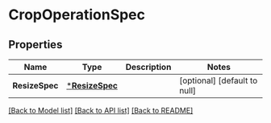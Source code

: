 # CropOperationSpec

## Properties
Name | Type | Description | Notes
------------ | ------------- | ------------- | -------------
**ResizeSpec** | [***ResizeSpec**](resize_spec.md) |  | [optional] [default to null]

[[Back to Model list]](../README.md#documentation-for-models) [[Back to API list]](../README.md#documentation-for-api-endpoints) [[Back to README]](../README.md)


